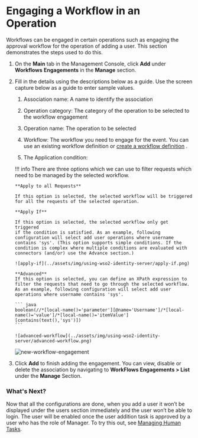 # Engaging a Workflow in an Operation

Workflows can be engaged in certain operations such as engaging the
approval workflow for the operation of adding a user. This section
demonstrates the steps used to do this.

1.  On the **Main** tab in the Management Console, click **Add** under
    **Workflows** **Engagements** in the **Manage** section.
2.  Fill in the details using the descriptions below as a guide. Use the
    screen capture below as a guide to enter sample values.  

    1.  Association name: A name to identify the association

    2.  Operation category: The category of the operation to be selected
        to the workflow engagement

    3.  Operation name: The operation to be selected

    4.  Workflow: The workflow you need to engage for the event. You can
        use an existing workflow definition or [create a workflow
        definition](../../learn/adding-a-new-workflow-definition)
        .

    5.  The Application condition:

    !!! info 
        There are three options which we can use to filter requests which
        need to be managed by the selected workflow.

        **Apply to all Requests**

        If this option is selected, the selected workflow will be triggered
        for all the requests of the selected operation.

        **Apply If**

        If this option is selected, the selected workflow only get triggered
        if the condition is satisfied. As an example, following
        configuration will select add user operations where username
        contains 'sys'. (This option supports simple conditions. If the
        condition is complex where multiple conditions are evaluated with
        connectors (and/or) use the Advance section.)

        ![apply-if](../assets/img/using-wso2-identity-server/apply-if.png) 

        **Advanced**  
        If this option is selected, you can define an XPath expression to
        filter the requests that need to go through the selected workflow.
        As an example, following configuration will select add user
        operations where username contains 'sys'.

        ``` java
        boolean(//*[local-name()='parameter'][@name='Username']/*[local-name()='value']/*[local-name()='itemValue'][contains(text(),'sys')])
        ```

        ![advanced-workflow](../assets/img/using-wso2-identity-server/advanced-workflow.png) 

    ![new-workflow-engagement](../assets/img/using-wso2-identity-server/new-workflow-engagement.png) 

3.  Click **Add** to finish adding the engagement. You can view, disable
    or delete the association by navigating to **WorkFlows
    Engagements \> List** under the **Manage** Section.  

### What's Next?

Now that all the configurations are done, when you add a user it won’t
be displayed under the users section immediately and the user won’t be
able to login. The user will be enabled once the user addition task is
approved by a user who has the role of Manager. To try this out, see
[Managing Human Tasks](../../learn/managing-human-tasks).
